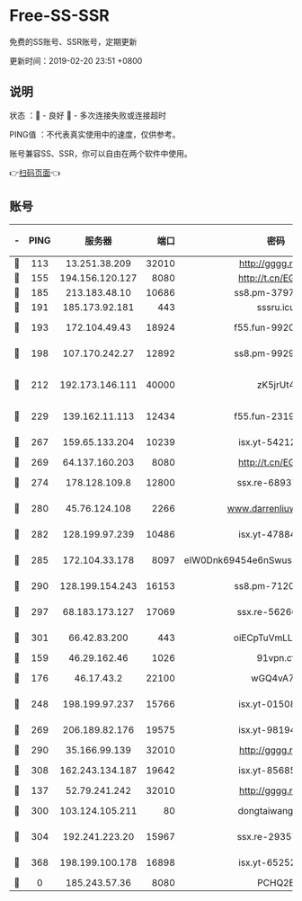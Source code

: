 # Free-SS-SSR

免费的SS账号、SSR账号，定期更新

更新时间：2019-02-20 23:51 +0800

## 说明

状态     ：🙂 - 良好 🙁 - 多次连接失败或连接超时

PING值   ：不代表真实使用中的速度，仅供参考。

账号兼容SS、SSR，你可以自由在两个软件中使用。

👉[扫码页面](https://liesauer.github.io/free-ss-ssr.github.io/)👈

## 账号

|-|PING|服务器|端口|密码|加密方式|区域|
|:----:|:----:|:-----:|-----:|:----:|:----:|:----:|
|🙂|113|13.251.38.209|32010|http://gggg.rocks|chacha20|SG|
|🙂|155|194.156.120.127|8080|http://t.cn/EGJIyrl|rc4-md5|RU|
|🙂|185|213.183.48.10|10686|ss8.pm-37975412|rc4-md5|RU|
|🙂|191|185.173.92.181|443|sssru.icu|rc4-md5|RU|
|🙂|193|172.104.49.43|18924|f55.fun-99200457|aes-256-cfb|SG|
|🙂|198|107.170.242.27|12892|ss8.pm-99298452|aes-256-cfb|US|
|🙂|212|192.173.146.111|40000|zK5jrUt4|chacha20-ietf-poly1305|US|
|🙂|229|139.162.11.113|12434|f55.fun-23190804|aes-256-cfb|SG|
|🙂|267|159.65.133.204|10239|isx.yt-54212354|aes-256-cfb|SG|
|🙂|269|64.137.160.203|8080|http://t.cn/EGJIyrl|rc4-md5|CA|
|🙂|274|178.128.109.8|12800|ssx.re-68937951|aes-256-cfb|SG|
|🙂|280|45.76.124.108|2266|www.darrenliuwei.com|aes-256-cfb|AU|
|🙂|282|128.199.97.239|10486|isx.yt-47884262|aes-256-cfb|SG|
|🙂|285|172.104.33.178|8097|eIW0Dnk69454e6nSwuspv9DmS201tQ0D|aes-256-cfb|SG|
|🙂|290|128.199.154.243|16153|ss8.pm-71203520|aes-256-cfb|SG|
|🙂|297|68.183.173.127|17069|ssx.re-56266440|aes-256-cfb|US|
|🙂|301|66.42.83.200|443|oiECpTuVmLLxk4Ts|aes-256-cfb|US|
|🙂|159|46.29.162.46|1026|91vpn.cf|rc4-md5|RU|
|🙂|176|46.17.43.2|22100|wGQ4vA7D|aes-256-gcm|RU|
|🙂|248|198.199.97.237|15766|isx.yt-01508812|aes-256-cfb|US|
|🙂|269|206.189.82.176|19575|isx.yt-98194618|aes-256-cfb|SG|
|🙂|290|35.166.99.139|32010|http://gggg.rocks|chacha20|US|
|🙂|308|162.243.134.187|19642|isx.yt-85685509|aes-256-cfb|US|
|🙁|137|52.79.241.242|32010|http://gggg.rocks|chacha20|KR|
|🙁|300|103.124.105.211|80|dongtaiwang.com|aes-256-cfb|US|
|🙁|304|192.241.223.20|15967|ssx.re-29357040|aes-256-cfb|US|
|🙁|368|198.199.100.178|16898|isx.yt-65252361|aes-256-cfb|US|
|🙁|0|185.243.57.36|8080|PCHQ2E|rc4-md5|US|
